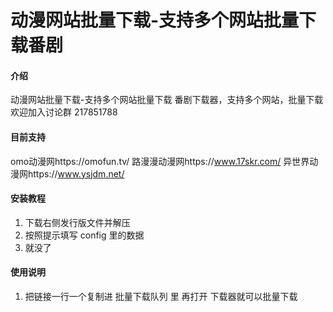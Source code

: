 # 动漫网站批量下载-支持多个网站批量下载番剧

#### 介绍
动漫网站批量下载-支持多个网站批量下载
番剧下载器，支持多个网站，批量下载
欢迎加入讨论群 217851788
#### 目前支持 
omo动漫网https://omofun.tv/
路漫漫动漫网https://www.17skr.com/
异世界动漫网https://www.ysjdm.net/

#### 安装教程

1.  下载右侧发行版文件并解压
2.  按照提示填写 config 里的数据
3.  就没了

#### 使用说明

1.  把链接一行一个复制进 批量下载队列 里 再打开 下载器就可以批量下载

